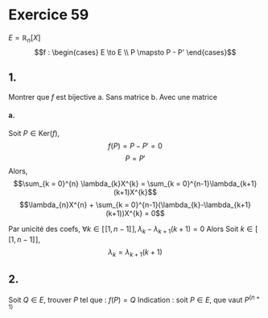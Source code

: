 # Exercice 59
$E = \mathbb{R}_{n}[X]$
$$f : \begin{cases}
E \to E \\
P \mapsto P - P'
\end{cases}$$
## 1.
Montrer que $f$ est bijective
a. Sans matrice
b. Avec une matrice

#### a.
Soit $P \in \mathrm{Ker}(f)$, 
$$f(P) = P-P' = 0$$
$$P = P'$$
Alors, 
$$\sum_{k = 0}^{n} \lambda_{k}X^{k} = \sum_{k = 0}^{n-1}\lambda_{k+1}(k+1)X^{k}$$
$$\lambda_{n}X^{n} + \sum_{k = 0}^{n-1}(\lambda_{k}-\lambda_{k+1}(k+1))X^{k} = 0$$

Par unicité des coefs, $\forall k \in [\![1, n-1]\!],\lambda_{k}-\lambda_{k+1}(k+1) = 0$
Alors
Soit $k \in [\![1, n-1]\!]$, 
$$\lambda_{k} = \lambda_{k+1}(k+1)$$

## 2.
Soit $Q \in E$, trouver $P$ tel que : $f(P) = Q$
Indication : soit $P \in E$, que vaut $P^{(n+1)}$
